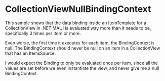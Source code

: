 # CollectionViewNullBindingContext

This sample shows that the data binding inside an ItemTemplate for a CollectionView in .NET MAUI is evaluated way more than it needs to be, specifically 3 times per item or more. 

Even worse, the first time it executes for each item, the BindingContext is null. The BindingContext should never be null on an item in a CollectionView that has an ItemsSource.

I would expect the Binding to only be evaluated once per item, since all the values are set before we even instantiate the view, and never give me a null BindingContext.